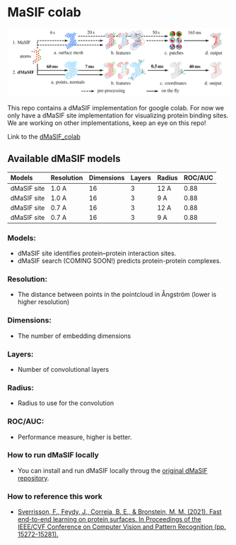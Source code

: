 # MaSIF colab
![Method overview](overview.PNG)

This repo contains a dMaSIF implementation for google colab.
For now we only have a dMaSIF site implementation for visualizing protein binding sites. We are working on other implementations, keep an eye on this repo!

Link to the [dMaSIF_colab](https://colab.research.google.com/github/casperg92/MaSIF_colab/blob/main/dMaSIF_Colab_V1.ipynb)

## Available dMaSIF models

| Models | Resolution | Dimensions | Layers | Radius | ROC/AUC |
| :---------- | ----  | -- | - | ---- | ---- |
| dMaSIF site | 1.0 A | 16 | 3 | 12 A | 0.88 |
| dMaSIF site | 1.0 A | 16 | 3 | 9 A  | 0.88 |
| dMaSIF site | 0.7 A | 16 | 3 | 12 A | 0.88 |
| dMaSIF site | 0.7 A | 16 | 3 | 9 A  | 0.88 |

### Models:
- dMaSIF site identifies protein–protein interaction sites.
- dMaSIF search (COMING SOON!) predicts protein-protein complexes.

### Resolution:
- The distance between points in the pointcloud in Ångström (lower is higher resolution)

### Dimensions:
- The number of embedding dimensions

### Layers:
- Number of convolutional layers

### Radius:
- Radius to use for the convolution

### ROC/AUC:
- Performance measure, higher is better.

### How to run dMaSIF locally
- You can install and run dMaSIF locally throug the [original dMaSIF repository](https://github.com/FreyrS/dMaSIF).

### How to reference this work

- [Sverrisson, F., Feydy, J., Correia, B. E., & Bronstein, M. M. (2021). Fast end-to-end learning on protein surfaces. In Proceedings of the IEEE/CVF Conference on Computer Vision and Pattern Recognition (pp. 15272-15281).](http://dx.doi.org/10.1109/CVPR46437.2021.01502)
